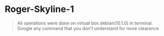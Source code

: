 # Roger-Skyline-1

> All operations were done on virtual box debian(10.1.0) in terminal. Google any command that you don't understand for more clearance
